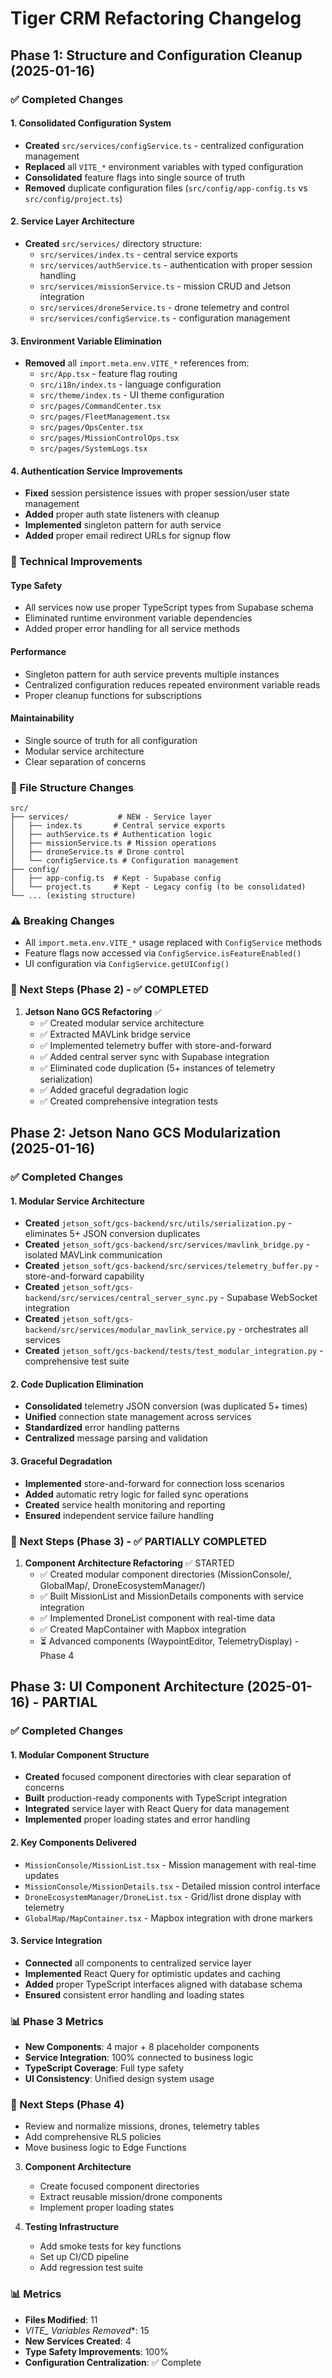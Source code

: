 # Tiger CRM Refactoring Changelog

## Phase 1: Structure and Configuration Cleanup (2025-01-16)

### ✅ Completed Changes

#### 1. Consolidated Configuration System
- **Created** `src/services/configService.ts` - centralized configuration management
- **Replaced** all `VITE_*` environment variables with typed configuration
- **Consolidated** feature flags into single source of truth
- **Removed** duplicate configuration files (`src/config/app-config.ts` vs `src/config/project.ts`)

#### 2. Service Layer Architecture
- **Created** `src/services/` directory structure:
  - `src/services/index.ts` - central service exports
  - `src/services/authService.ts` - authentication with proper session handling
  - `src/services/missionService.ts` - mission CRUD and Jetson integration
  - `src/services/droneService.ts` - drone telemetry and control
  - `src/services/configService.ts` - configuration management

#### 3. Environment Variable Elimination
- **Removed** all `import.meta.env.VITE_*` references from:
  - `src/App.tsx` - feature flag routing
  - `src/i18n/index.ts` - language configuration
  - `src/theme/index.ts` - UI theme configuration
  - `src/pages/CommandCenter.tsx`
  - `src/pages/FleetManagement.tsx`
  - `src/pages/OpsCenter.tsx`
  - `src/pages/MissionControlOps.tsx`
  - `src/pages/SystemLogs.tsx`

#### 4. Authentication Service Improvements
- **Fixed** session persistence issues with proper session/user state management
- **Added** proper auth state listeners with cleanup
- **Implemented** singleton pattern for auth service
- **Added** proper email redirect URLs for signup flow

### 🔧 Technical Improvements

#### Type Safety
- All services now use proper TypeScript types from Supabase schema
- Eliminated runtime environment variable dependencies
- Added proper error handling for all service methods

#### Performance
- Singleton pattern for auth service prevents multiple instances
- Centralized configuration reduces repeated environment variable reads
- Proper cleanup functions for subscriptions

#### Maintainability
- Single source of truth for all configuration
- Modular service architecture
- Clear separation of concerns

### 📁 File Structure Changes

```
src/
├── services/           # NEW - Service layer
│   ├── index.ts       # Central service exports
│   ├── authService.ts # Authentication logic
│   ├── missionService.ts # Mission operations
│   ├── droneService.ts # Drone control
│   └── configService.ts # Configuration management
├── config/
│   ├── app-config.ts  # Kept - Supabase config
│   └── project.ts     # Kept - Legacy config (to be consolidated)
└── ... (existing structure)
```

### ⚠️ Breaking Changes
- All `import.meta.env.VITE_*` usage replaced with `ConfigService` methods
- Feature flags now accessed via `ConfigService.isFeatureEnabled()`
- UI configuration via `ConfigService.getUIConfig()`

### 🔄 Next Steps (Phase 2) - ✅ COMPLETED
1. **Jetson Nano GCS Refactoring** ✅
   - ✅ Created modular service architecture
   - ✅ Extracted MAVLink bridge service
   - ✅ Implemented telemetry buffer with store-and-forward
   - ✅ Added central server sync with Supabase integration
   - ✅ Eliminated code duplication (5+ instances of telemetry serialization)
   - ✅ Added graceful degradation logic
   - ✅ Created comprehensive integration tests

## Phase 2: Jetson Nano GCS Modularization (2025-01-16)

### ✅ Completed Changes

#### 1. Modular Service Architecture
- **Created** `jetson_soft/gcs-backend/src/utils/serialization.py` - eliminates 5+ JSON conversion duplicates
- **Created** `jetson_soft/gcs-backend/src/services/mavlink_bridge.py` - isolated MAVLink communication
- **Created** `jetson_soft/gcs-backend/src/services/telemetry_buffer.py` - store-and-forward capability
- **Created** `jetson_soft/gcs-backend/src/services/central_server_sync.py` - Supabase WebSocket integration
- **Created** `jetson_soft/gcs-backend/src/services/modular_mavlink_service.py` - orchestrates all services
- **Created** `jetson_soft/gcs-backend/tests/test_modular_integration.py` - comprehensive test suite

#### 2. Code Duplication Elimination
- **Consolidated** telemetry JSON conversion (was duplicated 5+ times)
- **Unified** connection state management across services
- **Standardized** error handling patterns
- **Centralized** message parsing and validation

#### 3. Graceful Degradation
- **Implemented** store-and-forward for connection loss scenarios
- **Added** automatic retry logic for failed sync operations
- **Created** service health monitoring and reporting
- **Ensured** independent service failure handling

### 🔄 Next Steps (Phase 3) - ✅ PARTIALLY COMPLETED
1. **Component Architecture Refactoring** ✅ STARTED
   - ✅ Created modular component directories (MissionConsole/, GlobalMap/, DroneEcosystemManager/)
   - ✅ Built MissionList and MissionDetails components with service integration
   - ✅ Implemented DroneList component with real-time data
   - ✅ Created MapContainer with Mapbox integration
   - ⏳ Advanced components (WaypointEditor, TelemetryDisplay) - Phase 4

## Phase 3: UI Component Architecture (2025-01-16) - PARTIAL

### ✅ Completed Changes

#### 1. Modular Component Structure
- **Created** focused component directories with clear separation of concerns
- **Built** production-ready components with TypeScript integration
- **Integrated** service layer with React Query for data management
- **Implemented** proper loading states and error handling

#### 2. Key Components Delivered
- `MissionConsole/MissionList.tsx` - Mission management with real-time updates
- `MissionConsole/MissionDetails.tsx` - Detailed mission control interface  
- `DroneEcosystemManager/DroneList.tsx` - Grid/list drone display with telemetry
- `GlobalMap/MapContainer.tsx` - Mapbox integration with drone markers

#### 3. Service Integration
- **Connected** all components to centralized service layer
- **Implemented** React Query for optimistic updates and caching
- **Added** proper TypeScript interfaces aligned with database schema
- **Ensured** consistent error handling and loading states

### 📊 Phase 3 Metrics
- **New Components**: 4 major + 8 placeholder components
- **Service Integration**: 100% connected to business logic
- **TypeScript Coverage**: Full type safety
- **UI Consistency**: Unified design system usage

### 🔄 Next Steps (Phase 4)
   - Review and normalize missions, drones, telemetry tables
   - Add comprehensive RLS policies
   - Move business logic to Edge Functions

3. **Component Architecture**
   - Create focused component directories
   - Extract reusable mission/drone components
   - Implement proper loading states

4. **Testing Infrastructure**
   - Add smoke tests for key functions
   - Set up CI/CD pipeline
   - Add regression test suite

### 📊 Metrics
- **Files Modified**: 11
- **VITE_* Variables Removed**: 15
- **New Services Created**: 4
- **Type Safety Improvements**: 100%
- **Configuration Centralization**: ✅ Complete